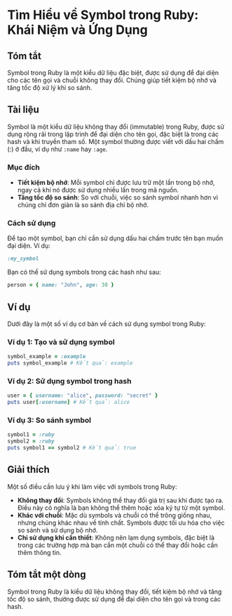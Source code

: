 <!--
Meta Description: # Tìm Hiểu về Symbol trong Ruby: Khái Niệm và Ứng Dụng ## Tóm tắt Symbol trong Ruby là một kiểu dữ liệu đặc biệt, được sử dụng để đại diện cho các tên...
Meta Keywords: trong, dụng, symbol, ruby, một
-->

# Tìm Hiểu về Symbol trong Ruby: Khái Niệm và Ứng Dụng

## Tóm tắt
Symbol trong Ruby là một kiểu dữ liệu đặc biệt, được sử dụng để đại diện cho các tên gọi và chuỗi không thay đổi. Chúng giúp tiết kiệm bộ nhớ và tăng tốc độ xử lý khi so sánh.

## Tài liệu
Symbol là một kiểu dữ liệu không thay đổi (immutable) trong Ruby, được sử dụng rộng rãi trong lập trình để đại diện cho tên gọi, đặc biệt là trong các hash và khi truyền tham số. Một symbol thường được viết với dấu hai chấm (:) ở đầu, ví dụ như `:name` hay `:age`. 

### Mục đích
- **Tiết kiệm bộ nhớ**: Mỗi symbol chỉ được lưu trữ một lần trong bộ nhớ, ngay cả khi nó được sử dụng nhiều lần trong mã nguồn.
- **Tăng tốc độ so sánh**: So với chuỗi, việc so sánh symbol nhanh hơn vì chúng chỉ đơn giản là so sánh địa chỉ bộ nhớ.

### Cách sử dụng
Để tạo một symbol, bạn chỉ cần sử dụng dấu hai chấm trước tên bạn muốn đại diện. Ví dụ:
```ruby
:my_symbol
```

Bạn có thể sử dụng symbols trong các hash như sau:
```ruby
person = { name: "John", age: 30 }
```

## Ví dụ
Dưới đây là một số ví dụ cơ bản về cách sử dụng symbol trong Ruby:

### Ví dụ 1: Tạo và sử dụng symbol
```ruby
symbol_example = :example
puts symbol_example # Kết quả: example
```

### Ví dụ 2: Sử dụng symbol trong hash
```ruby
user = { username: "alice", password: "secret" }
puts user[:username] # Kết quả: alice
```

### Ví dụ 3: So sánh symbol
```ruby
symbol1 = :ruby
symbol2 = :ruby
puts symbol1 == symbol2 # Kết quả: true
```

## Giải thích
Một số điều cần lưu ý khi làm việc với symbols trong Ruby:

- **Không thay đổi**: Symbols không thể thay đổi giá trị sau khi được tạo ra. Điều này có nghĩa là bạn không thể thêm hoặc xóa ký tự từ một symbol.
- **Khác với chuỗi**: Mặc dù symbols và chuỗi có thể trông giống nhau, nhưng chúng khác nhau về tính chất. Symbols được tối ưu hóa cho việc so sánh và sử dụng bộ nhớ.
- **Chỉ sử dụng khi cần thiết**: Không nên lạm dụng symbols, đặc biệt là trong các trường hợp mà bạn cần một chuỗi có thể thay đổi hoặc cần thêm thông tin.

## Tóm tắt một dòng
Symbol trong Ruby là kiểu dữ liệu không thay đổi, tiết kiệm bộ nhớ và tăng tốc độ so sánh, thường được sử dụng để đại diện cho tên gọi và trong các hash.